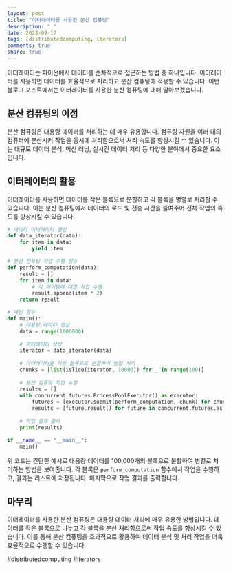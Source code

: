 ```yaml
---
layout: post
title: "이터레이터를 사용한 분산 컴퓨팅"
description: " "
date: 2023-09-17
tags: [distributedcomputing, iterators]
comments: true
share: true
---
```


이터레이터는 파이썬에서 데이터를 순차적으로 접근하는 방법 중 하나입니다. 이터레이터를 사용하면 데이터를 효율적으로 처리하고 분산 컴퓨팅에 적용할 수 있습니다. 이번 블로그 포스트에서는 이터레이터를 사용한 분산 컴퓨팅에 대해 알아보겠습니다.

## 분산 컴퓨팅의 이점

분산 컴퓨팅은 대용량 데이터를 처리하는 데 매우 유용합니다. 컴퓨팅 자원을 여러 대의 컴퓨터에 분산시켜 작업을 동시에 처리함으로써 처리 속도를 향상시킬 수 있습니다. 이는 대규모 데이터 분석, 머신 러닝, 실시간 데이터 처리 등 다양한 분야에서 중요한 요소입니다.

## 이터레이터의 활용

이터레이터를 사용하면 데이터를 작은 블록으로 분할하고 각 블록을 병렬로 처리할 수 있습니다. 이는 분산 컴퓨팅에서 데이터의 로드 및 전송 시간을 줄여주어 전체 작업의 속도를 향상시킬 수 있습니다.

```python
# 데이터 이터레이터 생성
def data_iterator(data):
    for item in data:
        yield item

# 분산 컴퓨팅 작업 수행 함수
def perform_computation(data):
    result = []
    for item in data:
        # 각 아이템에 대한 작업 수행
        result.append(item * 2)
    return result

# 메인 함수
def main():
    # 대용량 데이터 생성
    data = range(1000000)
    
    # 이터레이터 생성
    iterator = data_iterator(data)
    
    # 이터레이터를 작은 블록으로 분할하여 병렬 처리
    chunks = [list(islice(iterator, 10000)) for _ in range(100)]
    
    # 분산 컴퓨팅 작업 수행
    results = []
    with concurrent.futures.ProcessPoolExecutor() as executor:
        futures = [executor.submit(perform_computation, chunk) for chunk in chunks]
        results = [future.result() for future in concurrent.futures.as_completed(futures)]
    
    # 작업 결과 출력
    print(results)

if __name__ == "__main__":
    main()
```

위 코드는 간단한 예시로 대용량 데이터를 100,000개의 블록으로 분할하여 병렬로 처리하는 방법을 보여줍니다. 각 블록은 `perform_computation` 함수에서 작업을 수행하고, 결과는 리스트에 저장됩니다. 마지막으로 작업 결과를 출력합니다.

## 마무리

이터레이터를 사용한 분산 컴퓨팅은 대용량 데이터 처리에 매우 유용한 방법입니다. 데이터를 작은 블록으로 나누고 각 블록을 분산 처리함으로써 작업 속도를 향상시킬 수 있습니다. 이를 통해 분산 컴퓨팅을 효과적으로 활용하여 데이터 분석 및 처리 작업을 더욱 효율적으로 수행할 수 있습니다.

#distributedcomputing #iterators